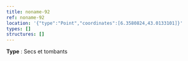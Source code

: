```yaml
---
title: noname-92
ref: noname-92
location: '{"type":"Point","coordinates":[6.3580824,43.0133101]}'
types: []
structures: []
---
```


**Type** : Secs et tombants  

